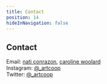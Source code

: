 ```yaml
---
title: Contact
position: 14
hideInNavigation: false
---
```


## Contact

Email: [nati conrazon](mailto:nlinares@gmail.com), [caroline woolard](mailto:carolinewoolard@gmail.com)\
Instagram: [@\_artcoop](https://www.instagram.com/_artcoop/)\
Twitter: [@\_artcoop](https://twitter.com/_artcoop)
